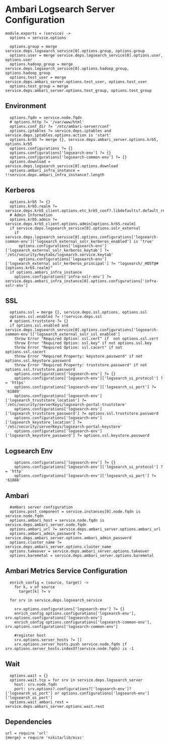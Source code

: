 
# Ambari Logsearch Server Configuration

    module.exports = (service) ->
      options = service.options

      options.group = merge service.deps.logsearch_service[0].options.group, options.group
      options.user = merge service.deps.logsearch_service[0].options.user, options.user
      options.hadoop_group = merge service.deps.logsearch_service[0].options.hadoop_group, options.hadoop_group
      options.test_user = merge service.deps.ambari_server.options.test_user, options.test_user
      options.test_group = merge service.deps.ambari_server.options.test_group, options.test_group

## Environment

      options.fqdn = service.node.fqdn
      # options.http ?= '/var/www/html'
      options.conf_dir ?= '/etc/ambari-server/conf'
      options.iptables ?= service.deps.iptables and service.deps.iptables.options.action is 'start'
      options.krb5 ?= merge {}, service.deps.ambari_server.options.krb5, options.krb5
      options.configurations ?= {}
      options.configurations['logsearch-env'] ?= {}
      options.configurations['logsearch-common-env'] ?= {}
      options.download = service.deps.logsearch_service[0].options.download
      options.ambari_infra_instance = !!service.deps.ambari_infra_instance?.length

## Kerberos

      options.krb5 ?= {}
      options.krb5.realm ?= service.deps.krb5_client.options.etc_krb5_conf?.libdefaults?.default_realm
      # Admin Information
      options.krb5.admin ?= service.deps.krb5_client.options.admin[options.krb5.realm]
      if service.deps.logsearch_service[0].options.solr_external
        if service.deps.logsearch_service[0].options.configurations['logsearch-common-env']['logsearch_external_solr_kerberos_enabled'] is 'true'
          options.configurations['logsearch-env']['logsearch_external_solr_kerberos_keytab'] ?= '/etc/security/keytabs/logsearch.service.keytab'
          options.configurations['logsearch-env']['logsearch_external_solr_kerberos_principal'] ?= "logsearch/_HOST@#{options.krb5.realm}"
      if options.ambari_infra_instance
        options.configurations['infra-solr-env'] ?= service.deps.ambari_infra_instance[0].options.configurations['infra-solr-env']

## SSL
  
      options.ssl = merge {}, service.deps.ssl.options, options.ssl 
      options.ssl.enabled ?= !!service.deps.ssl
      # options.truststore ?= {}
      if options.ssl.enabled and service.deps.logsearch_service[0].options.configurations['logsearch-common-env']['logsearch_external_solr_ssl_enabled']
        throw Error "Required Option: ssl.cert" if  not options.ssl.cert
        throw Error "Required Option: ssl.key" if not options.ssl.key
        throw Error "Required Option: ssl.cacert" if not options.ssl.cacert
        throw Error "Required Property: keystore.password" if not options.ssl.keystore.password
        throw Error "Required Property: truststore.password" if not options.ssl.truststore.password
        options.configurations['logsearch-env'] ?= {}
        options.configurations['logsearch-env']['logsearch_ui_protocol'] ?= 'https'
        options.configurations['logsearch-env']['logsearch_ui_port'] ?= '61889'
        options.configurations['logsearch-env']['logsearch_truststore_location'] ?= '/etc/security/serverKeys/logsearch-portal-truststore'
        options.configurations['logsearch-env']['logsearch_truststore_password'] ?= options.ssl.truststore.password
        options.configurations['logsearch-env']['logsearch_keystore_location'] ?= '/etc/security/serverKeys/logsearch-portal-keystore'
        options.configurations['logsearch-env']['logsearch_keystore_password'] ?= options.ssl.keystore.password

          
## Logsearch Env
        
        options.configurations['logsearch-env'] ?= {}
        options.configurations['logsearch-env']['logsearch_ui_protocol'] ?= 'http'
        options.configurations['logsearch-env']['logsearch_ui_port'] ?= '61888'

## Ambari

      #ambari server configuration
      options.post_component = service.instances[0].node.fqdn is service.node.fqdn
      options.ambari_host = service.node.fqdn is service.deps.ambari_server.node.fqdn
      options.ambari_url ?= service.deps.ambari_server.options.ambari_url
      options.ambari_admin_password ?= service.deps.ambari_server.options.ambari_admin_password
      options.cluster_name ?= service.deps.ambari_server.options.cluster_name
      options.takeover = service.deps.ambari_server.options.takeover
      options.baremetal = service.deps.ambari_server.options.baremetal

## Ambari Metrics Service Configuration
  
      enrich_config = (source, target) ->
        for k, v of source
          target[k] ?= v

      for srv in service.deps.logsearch_service

        srv.options.configurations['logsearch-env'] ?= {}
        enrich_config options.configurations['logsearch-env'], srv.options.configurations['logsearch-env']
        enrich_config options.configurations['logsearch-common-env'], srv.options.configurations['logsearch-common-env']
        
        #register host
        srv.options.server_hosts ?= []
        srv.options.server_hosts.push service.node.fqdn if srv.options.server_hosts.indexOf(service.node.fqdn) is -1

## Wait

      options.wait = {}
      options.wait.tcp = for srv in service.deps.logsearch_server
        host: srv.node.fqdn
        port: srv.options?.configurations?['logsearch-env']?['logsearch_ui_port'] or options.configurations['logsearch-env']['logsearch_ui_port']
      options.wait_ambari_rest = service.deps.ambari_server.options.wait.rest

## Dependencies

    url = require 'url'
    {merge} = require 'nikita/lib/misc'
